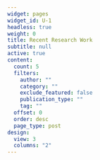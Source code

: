 ```yaml
---
widget: pages
widget_id: U-1
headless: true
weight: 0
title: Recent Research Work
subtitle: null
active: true
content:
  count: 5
  filters:
    author: ""
    category: ""
    exclude_featured: false
    publication_type: ""
    tag: ""
  offset: 0
  order: desc
  page_type: post
design:
  view: 3
  columns: "2"
---
```

